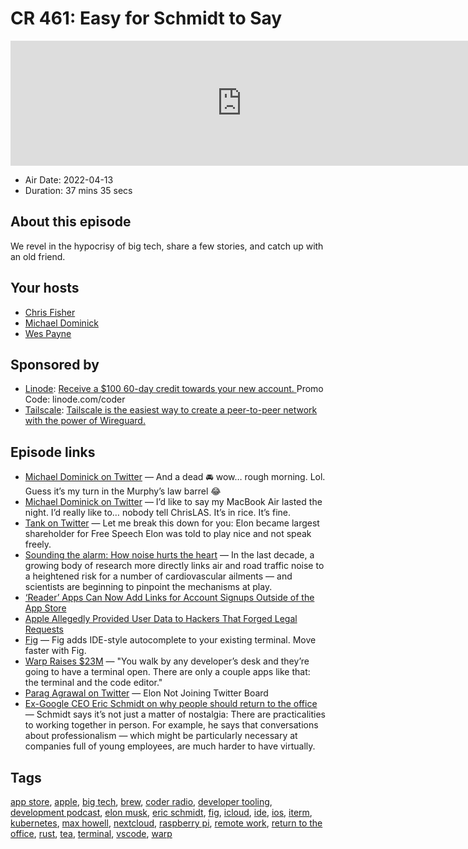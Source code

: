 # CR 461: Easy for Schmidt to Say

<iframe src="https://player.fireside.fm/v2/MLf2ZzhC+d1Qb8OsU?theme=dark" width="740" height="200" frameborder="0" scrolling="no"></iframe>

* Air Date: 2022-04-13
* Duration: 37 mins 35 secs

## About this episode

We revel in the hypocrisy of big tech, share a few stories, and catch up with an old friend.

## Your hosts
* [Chris Fisher](https://coder.show/hosts/chrislas)
* [Michael Dominick](https://coder.show/hosts/michael)
* [Wes Payne](https://coder.show/hosts/wespayne)

## Sponsored by

  * [Linode](https://linode.com/coder): [Receive a $100 60-day credit towards your new account. ](https://linode.com/coder) Promo Code: linode.com/coder
  * [Tailscale](https://tailscale.com/coder): [Tailscale is the easiest way to create a peer-to-peer network with the power of Wireguard. ](https://tailscale.com/coder)



## Episode links

  * [Michael Dominick on Twitter](https://twitter.com/dominucco/status/1512044994873503753 "Michael Dominick on Twitter") — And a dead 🚘 wow… rough morning. Lol. Guess it’s my turn in the Murphy’s law barrel 😂
  * [Michael Dominick on Twitter](https://twitter.com/dominucco/status/1510663616256786437 "Michael Dominick on Twitter") — I’d like to say my MacBook Air lasted the night. I’d really like to… nobody tell ChrisLAS. It’s in rice. It’s fine.
  * [Tank on Twitter](https://twitter.com/TankTDS/status/1513422244541870084 "Tank on Twitter") — Let me break this down for you: Elon became largest shareholder for Free Speech Elon was told to play nice and not speak freely.
  * [Sounding the alarm: How noise hurts the heart](https://knowablemagazine.org/article/health-disease/2021/how-noise-pollution-affects-heart-health "Sounding the alarm: How noise hurts the heart") — In the last decade, a growing body of research more directly links air and road traffic noise to a heightened risk for a number of cardiovascular ailments — and scientists are beginning to pinpoint the mechanisms at play.
  * [‘Reader’ Apps Can Now Add Links for Account Signups Outside of the App Store](https://www.macrumors.com/2022/03/30/reader-apps-account-signups-outside-app-store/ "‘Reader’ Apps Can Now Add Links for Account Signups Outside of the App Store")
  * [Apple Allegedly Provided User Data to Hackers That Forged Legal Requests](https://www.macrumors.com/2022/03/30/apple-user-data-forged-legal-requests/ "Apple Allegedly Provided User Data to Hackers That Forged Legal Requests")
  * [Fig](https://fig.io/ "Fig") — Fig adds IDE-style autocomplete to your existing terminal. Move faster with Fig.
  * [Warp Raises $23M](https://techcrunch.com/2022/04/05/warp-raises-23m-to-build-a-better-terminal/ "Warp Raises $23M") — "You walk by any developer’s desk and they’re going to have a terminal open. There are only a couple apps like that: the terminal and the code editor."
  * [Parag Agrawal on Twitter](https://twitter.com/paraga/status/1513354622466867201 "Parag Agrawal on Twitter") — Elon Not Joining Twitter Board
  * [Ex-Google CEO Eric Schmidt on why people should return to the office](https://www.cnbc.com/2022/04/05/ex-google-ceo-eric-schmidt-on-why-people-should-return-to-the-office.html "Ex-Google CEO Eric Schmidt on why people should return to the office") — Schmidt says it’s not just a matter of nostalgia: There are practicalities to working together in person. For example, he says that conversations about professionalism — which might be particularly necessary at companies full of young employees, are much harder to have virtually.



## Tags

[app store](https://coder.show/tags/app%20store), [apple](https://coder.show/tags/apple), [big tech](https://coder.show/tags/big%20tech), [brew](https://coder.show/tags/brew), [coder radio](https://coder.show/tags/coder%20radio), [developer tooling](https://coder.show/tags/developer%20tooling), [development podcast](https://coder.show/tags/development%20podcast), [elon musk](https://coder.show/tags/elon%20musk), [eric schmidt](https://coder.show/tags/eric%20schmidt), [fig](https://coder.show/tags/fig), [icloud](https://coder.show/tags/icloud), [ide](https://coder.show/tags/ide), [ios](https://coder.show/tags/ios), [iterm](https://coder.show/tags/iterm), [kubernetes](https://coder.show/tags/kubernetes), [max howell](https://coder.show/tags/max%20howell), [nextcloud](https://coder.show/tags/nextcloud), [raspberry pi](https://coder.show/tags/raspberry%20pi), [remote work](https://coder.show/tags/remote%20work), [return to the office](https://coder.show/tags/return%20to%20the%20office), [rust](https://coder.show/tags/rust), [tea](https://coder.show/tags/tea), [terminal](https://coder.show/tags/terminal), [vscode](https://coder.show/tags/vscode), [warp](https://coder.show/tags/warp)
